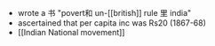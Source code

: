 - wrote a  书 "povert和 un-[[british]] rule 里 india"
- ascertained that per capita inc was Rs20 (1867-68)
- [[Indian National movement]]